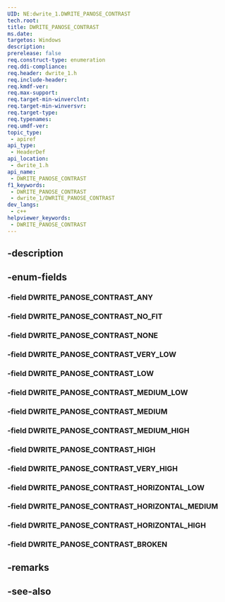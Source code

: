 ```yaml
---
UID: NE:dwrite_1.DWRITE_PANOSE_CONTRAST
tech.root: 
title: DWRITE_PANOSE_CONTRAST
ms.date: 
targetos: Windows
description: 
prerelease: false
req.construct-type: enumeration
req.ddi-compliance: 
req.header: dwrite_1.h
req.include-header: 
req.kmdf-ver: 
req.max-support: 
req.target-min-winverclnt: 
req.target-min-winversvr: 
req.target-type: 
req.typenames: 
req.umdf-ver: 
topic_type:
 - apiref
api_type:
 - HeaderDef
api_location:
 - dwrite_1.h
api_name:
 - DWRITE_PANOSE_CONTRAST
f1_keywords:
 - DWRITE_PANOSE_CONTRAST
 - dwrite_1/DWRITE_PANOSE_CONTRAST
dev_langs:
 - c++
helpviewer_keywords:
 - DWRITE_PANOSE_CONTRAST
---
```


## -description

## -enum-fields

### -field DWRITE_PANOSE_CONTRAST_ANY

### -field DWRITE_PANOSE_CONTRAST_NO_FIT

### -field DWRITE_PANOSE_CONTRAST_NONE

### -field DWRITE_PANOSE_CONTRAST_VERY_LOW

### -field DWRITE_PANOSE_CONTRAST_LOW

### -field DWRITE_PANOSE_CONTRAST_MEDIUM_LOW

### -field DWRITE_PANOSE_CONTRAST_MEDIUM

### -field DWRITE_PANOSE_CONTRAST_MEDIUM_HIGH

### -field DWRITE_PANOSE_CONTRAST_HIGH

### -field DWRITE_PANOSE_CONTRAST_VERY_HIGH

### -field DWRITE_PANOSE_CONTRAST_HORIZONTAL_LOW

### -field DWRITE_PANOSE_CONTRAST_HORIZONTAL_MEDIUM

### -field DWRITE_PANOSE_CONTRAST_HORIZONTAL_HIGH

### -field DWRITE_PANOSE_CONTRAST_BROKEN

## -remarks

## -see-also

